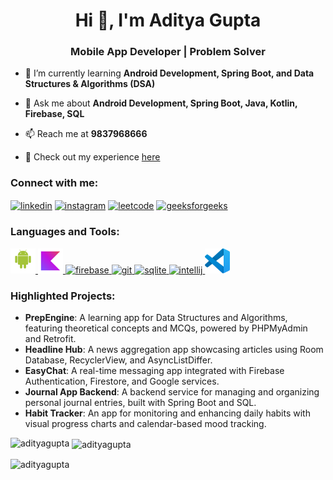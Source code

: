 <h1 align="center">Hi 👋, I'm Aditya Gupta</h1>
<h3 align="center">Mobile App Developer | Problem Solver</h3>

- 🌱 I’m currently learning **Android Development, Spring Boot, and Data Structures & Algorithms (DSA)**  

- 💬 Ask me about **Android Development, Spring Boot, Java, Kotlin, Firebase, SQL**  

- 📫 Reach me at **9837968666**  

- 📄 Check out my experience [here](https://drive.google.com/drive/u/0/folders/1YFEyvaQGn-AfRoe7Wp-KN7uXIFsZAHA6)  

<h3 align="left">Connect with me:</h3>
<p align="left">
<a href="https://www.linkedin.com/in/aditya-gupta-bb5124251/" target="blank"><img align="center" src="https://raw.githubusercontent.com/rahuldkjain/github-profile-readme-generator/master/src/images/icons/Social/linked-in-alt.svg" alt="linkedin" height="30" width="40" /></a>
<a href="https://www.instagram.com/_aditya.g_03/" target="blank"><img align="center" src="https://raw.githubusercontent.com/rahuldkjain/github-profile-readme-generator/master/src/images/icons/Social/instagram.svg" alt="instagram" height="30" width="40" /></a>
<a href="https://leetcode.com/u/aditya10102003/" target="blank"><img align="center" src="https://raw.githubusercontent.com/rahuldkjain/github-profile-readme-generator/master/src/images/icons/Social/leet-code.svg" alt="leetcode" height="30" width="40" /></a>
<a href="https://www.geeksforgeeks.org/user/aditya10obdh/" target="blank"><img align="center" src="https://raw.githubusercontent.com/rahuldkjain/github-profile-readme-generator/master/src/images/icons/Social/geeks-for-geeks.svg" alt="geeksforgeeks" height="30" width="40" /></a>
</p>

<h3 align="left">Languages and Tools:</h3>
<p align="left">
  <a href="https://developer.android.com" target="_blank" rel="noreferrer"> <img src="https://raw.githubusercontent.com/devicons/devicon/master/icons/android/android-original-wordmark.svg" alt="android" width="40" height="40"/> </a>
  <a href="https://kotlinlang.org" target="_blank" rel="noreferrer"> <img src="https://raw.githubusercontent.com/devicons/devicon/master/icons/kotlin/kotlin-original.svg" alt="kotlin" width="40" height="40"/> </a>
  <a href="https://firebase.google.com/" target="_blank" rel="noreferrer"> <img src="https://www.vectorlogo.zone/logos/firebase/firebase-icon.svg" alt="firebase" width="40" height="40"/> </a>
  <a href="https://git-scm.com/" target="_blank" rel="noreferrer"> <img src="https://www.vectorlogo.zone/logos/git-scm/git-scm-icon.svg" alt="git" width="40" height="40"/> </a>
  <a href="https://www.sqlite.org/" target="_blank" rel="noreferrer"> <img src="https://www.vectorlogo.zone/logos/sqlite/sqlite-icon.svg" alt="sqlite" width="40" height="40"/> </a>
  <a href="https://www.jetbrains.com/idea/" target="_blank" rel="noreferrer"> <img src="https://upload.wikimedia.org/wikipedia/commons/thumb/d/d5/IntelliJ_IDEA_Logo.svg/512px-IntelliJ_IDEA_Logo.svg.png" alt="intellij" width="40" height="40"/> </a>
  <a href="https://code.visualstudio.com/" target="_blank" rel="noreferrer"> <img src="https://raw.githubusercontent.com/devicons/devicon/master/icons/vscode/vscode-original.svg" alt="vscode" width="40" height="40"/> </a>
</p>

<h3 align="left">Highlighted Projects:</h3>
<ul>
  <li><b>PrepEngine</b>: A learning app for Data Structures and Algorithms, featuring theoretical concepts and MCQs, powered by PHPMyAdmin and Retrofit.</li>
  <li><b>Headline Hub</b>: A news aggregation app showcasing articles using Room Database, RecyclerView, and AsyncListDiffer.</li>
  <li><b>EasyChat</b>: A real-time messaging app integrated with Firebase Authentication, Firestore, and Google services.</li>
  <li><b>Journal App Backend</b>: A backend service for managing and organizing personal journal entries, built with Spring Boot and SQL.</li>
  <li><b>Habit Tracker</b>: An app for monitoring and enhancing daily habits with visual progress charts and calendar-based mood tracking.</li>
</ul>

<p><img align="left" src="https://github-readme-stats.vercel.app/api/top-langs?username=adityagupta&show_icons=true&locale=en&layout=compact" alt="adityagupta" /></p>

<p>&nbsp;<img align="center" src="https://github-readme-stats.vercel.app/api?username=adityagupta&show_icons=true&locale=en" alt="adityagupta" /></p>

<p><img align="center" src="https://github-readme-streak-stats.herokuapp.com/?user=adityagupta&" alt="adityagupta" /></p>

